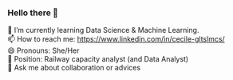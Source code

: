 ### Hello there 👋
 🌱 I’m currently learning Data Science & Machine Learning.</br>
 📫 How to reach me: https://www.linkedin.com/in/cecile-gltslmcs/ </br>
 😄 Pronouns: She/Her </br>
 🔭 Position: Railway capacity analyst (and Data Analyst) </br>
 💬 Ask me about collaboration or advices </br>
 
 
<!--
**Sylvariane/Sylvariane** is a ✨ _special_ ✨ repository because its `README.md` (this file) appears on your GitHub profile.

Here are some ideas to get you started:

- 🔭 I’m currently working on ...
- 👯 I’m looking to collaborate on ...
- 🤔 I’m looking for help with ...
- 📫 How to reach me: ...

-->
